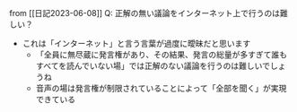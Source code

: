
from [[日記2023-06-08]]
Q: 正解の無い議論をインターネット上で行うのは難しい？
- これは「インターネット」と言う言葉が過度に曖昧だと思います
    - 「全員に無尽蔵に発言権があり、その結果、発言の総量が多すぎて誰もすべてを読んでいない場」では正解のない議論を行うのは難しいでしょうね
    - 音声の場は発言権が制限されていることによって「全部を聞く」が実現できている

